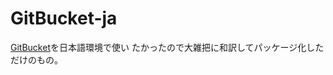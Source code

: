 GitBucket-ja
=========
[GitBucket](https://github.com/gitbucket/gitbucket)を日本語環境で使い
たかったので大雑把に和訳してパッケージ化しただけのもの。
